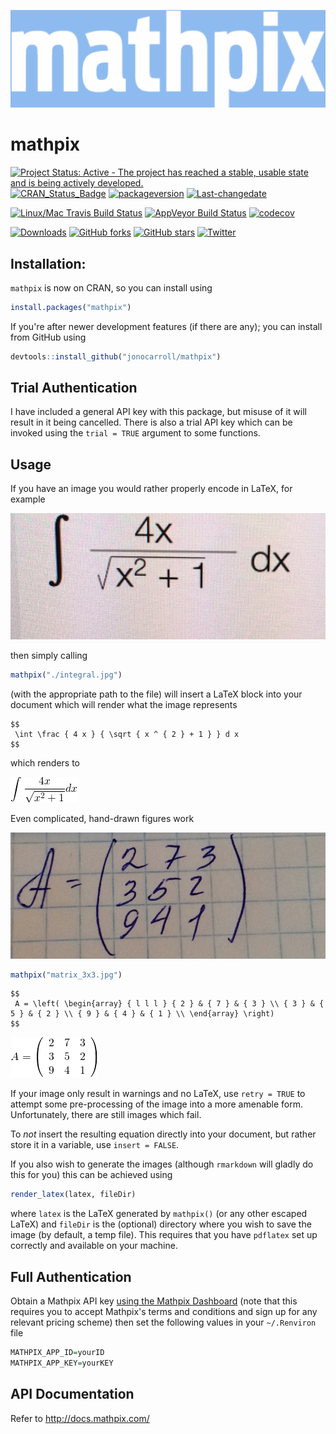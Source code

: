 
<!-- README.md is generated from README.Rmd. Please edit that file -->
![](./tools/logo_blue.png)

mathpix
=======

[![Project Status: Active - The project has reached a stable, usable state and is being actively developed.](http://www.repostatus.org/badges/latest/active.svg)](http://www.repostatus.org/#active) [![CRAN\_Status\_Badge](http://www.r-pkg.org/badges/version/mathpix)](https://cran.r-project.org/package=mathpix) [![packageversion](https://img.shields.io/badge/Package%20version-0.2.0-orange.svg?style=flat-square)](commits/master) [![Last-changedate](https://img.shields.io/badge/last%20change-2018--04--27-yellowgreen.svg)](/commits/master)

[![Linux/Mac Travis Build Status](https://img.shields.io/travis/jonocarroll/mathpix/master.svg?label=Mac%20OSX%20%26%20Linux)](https://travis-ci.org/jonocarroll/mathpix) [![AppVeyor Build Status](https://ci.appveyor.com/api/projects/status/github/jonocarroll/mathpix?branch=master&svg=true)](https://ci.appveyor.com/project/jonocarroll/mathpix) [![codecov](https://codecov.io/gh/jonocarroll/mathpix/branch/master/graph/badge.svg)](https://codecov.io/gh/jonocarroll/mathpix)

[![Downloads](http://cranlogs.r-pkg.org/badges/mathpix)](http://www.r-pkg.org/pkg/mathpix) [![GitHub forks](https://img.shields.io/github/forks/jonocarroll/mathpix.svg)](https://github.com/jonocarroll/mathpix/network) [![GitHub stars](https://img.shields.io/github/stars/jonocarroll/mathpix.svg)](https://github.com/jonocarroll/mathpix/stargazers) [![Twitter](https://img.shields.io/twitter/url/https/github.com/jonocarroll/mathpix.svg?style=social)](https://twitter.com/intent/tweet?text=Wow:&url=%5Bobject%20Object%5D)

Installation:
-------------

`mathpix` is now on CRAN, so you can install using

``` r
install.packages("mathpix")
```

If you're after newer development features (if there are any); you can install from GitHub using

``` r
devtools::install_github("jonocarroll/mathpix")
```

Trial Authentication
--------------------

I have included a general API key with this package, but misuse of it will result in it being cancelled. There is also a trial API key which can be invoked using the `trial = TRUE` argument to some functions.

Usage
-----

If you have an image you would rather properly encode in LaTeX, for example

![](./tools/integral.jpg)

then simply calling

``` r
mathpix("./integral.jpg")
```

(with the appropriate path to the file) will insert a LaTeX block into your document which will render what the image represents

    $$
     \int \frac { 4 x } { \sqrt { x ^ { 2 } + 1 } } d x  
    $$

which renders to

![](./tools/eq_no_01.png)

Even complicated, hand-drawn figures work

![](./tools/matrix_3x3.jpg)

``` r
mathpix("matrix_3x3.jpg")
```

    $$
     A = \left( \begin{array} { l l l } { 2 } & { 7 } & { 3 } \\ { 3 } & { 5 } & { 2 } \\ { 9 } & { 4 } & { 1 } \\ \end{array} \right)  
    $$

![](./tools/eq_no_02.png)

If your image only result in warnings and no LaTeX, use `retry = TRUE` to attempt some pre-processing of the image into a more amenable form. Unfortunately, there are still images which fail.

To *not* insert the resulting equation directly into your document, but rather store it in a variable, use `insert = FALSE`.

If you also wish to generate the images (although `rmarkdown` will gladly do this for you) this can be achieved using

``` r
render_latex(latex, fileDir)
```

where `latex` is the LaTeX generated by `mathpix()` (or any other escaped LaTeX) and `fileDir` is the (optional) directory where you wish to save the image (by default, a temp file). This requires that you have `pdflatex` set up correctly and available on your machine.

Full Authentication
-------------------

Obtain a Mathpix API key [using the Mathpix Dashboard](https://dashboard.mathpix.com) (note that this requires you to accept Mathpix's terms and conditions and sign up for any relevant pricing scheme) then set the following values in your `~/.Renviron` file

``` r
MATHPIX_APP_ID=yourID
MATHPIX_APP_KEY=yourKEY
```

API Documentation
-----------------

Refer to <http://docs.mathpix.com/>

